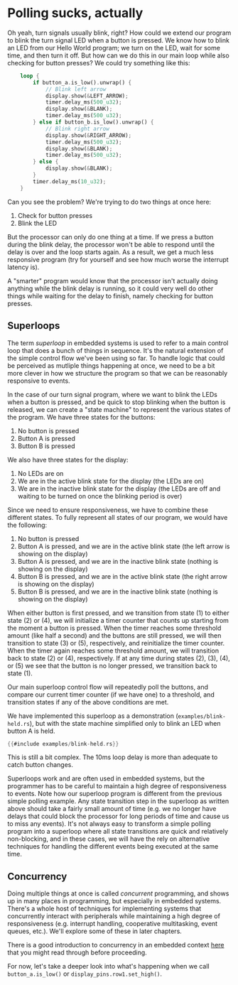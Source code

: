 # Polling sucks, actually

Oh yeah, turn signals usually blink, right?  How could we extend our program to blink the turn signal LED when a button is pressed.  We know how to blink an LED from our Hello World program; we turn on the LED, wait for some time, and then turn it off.  But how can we do this in our main loop while also checking for button presses?  We could try something like this:

```rust
    loop {
        if button_a.is_low().unwrap() {
            // Blink left arrow
            display.show(&LEFT_ARROW);
            timer.delay_ms(500_u32);
            display.show(&BLANK);
            timer.delay_ms(500_u32);
        } else if button_b.is_low().unwrap() {
            // Blink right arrow
            display.show(&RIGHT_ARROW);
            timer.delay_ms(500_u32);
            display.show(&BLANK);
            timer.delay_ms(500_u32);
        } else {
            display.show(&BLANK);
        }
        timer.delay_ms(10_u32);
    }
```

Can you see the problem?  We're trying to do two things at once here: 

1. Check for button presses
2. Blink the LED

But the processor can only do one thing at a time.  If we press a button during the blink delay, the processor won't be able to respond until the delay is over and the loop starts again.  As a result, we get a much less responsive program (try for yourself and see how much worse the interrupt latency is).

A "smarter" program would know that the processor isn't actually doing anything while the blink delay is running, so it could very well do other things while waiting for the delay to finish, namely checking for button presses.

## Superloops

The term *superloop* in embedded systems is used to refer to a main control loop that does a bunch of things in sequence.  It's the natural extension of the simple control flow we've been using so far.  To handle logic that could be perceived as mutliple things happening at once, we need to be a bit more clever in how we structure the program so that we can be reasonably responsive to events.

In the case of our turn signal program, where we want to blink the LEDs when a button is pressed, and be quick to stop blinking when the button is released, we can create a "state machine" to represent the various states of the program.  We have three states for the buttons:

1. No button is pressed
2. Button A is pressed
3. Button B is pressed

We also have three states for the display:

1. No LEDs are on
2. We are in the active blink state for the display (the LEDs are on)
3. We are in the inactive blink state for the display (the LEDs are off and waiting to be turned on once the blinking period is over)

Since we need to ensure responsiveness, we have to combine these different states.  To fully represent all states of our program, we would have the following:

1. No button is pressed
2. Button A is pressed, and we are in the active blink state (the left arrow is showing on the display)
3. Button A is pressed, and we are in the inactive blink state (nothing is showing on the display)
4. Button B is pressed, and we are in the active blink state (the right arrow is showing on the display)
5. Button B is pressed, and we are in the inactive blink state (nothing is showing on the display)

When either button is first pressed, and we transition from state (1) to either state (2) or (4), we will initialize a timer counter that counts up starting from the moment a button is pressed.  When the timer reaches some threshold amount (like half a second) and the buttons are still pressed, we will then transition to state (3) or (5), respectively, and reinitialize the timer counter.  When the timer again reaches some threshold amount, we will transition back to state (2) or (4), respectively.  If at any time during states (2), (3), (4), or (5) we see that the button is no longer pressed, we transition back to state (1).

Our main superloop control flow will repeatedly poll the buttons, and compare our current timer counter (if we have one) to a threshold, and transition states if any of the above conditions are met.

We have implemented this superloop as a demonstration
(`examples/blink-held.rs`), but with the state machine
simplified only to blink an LED when button A is held.

```rust
{{#include examples/blink-held.rs}}
```

This is still a bit complex. The 10ms loop delay is more
than adequate to catch button changes.

Superloops work and are often used in embedded systems, but the programmer has to be careful to maintain a high degree of responsiveness to events.  Note how our superloop program is different from the previous simple polling example.  Any state transition step in the superloop as written above should take a fairly small amount of time (e.g. we no longer have delays that could block the processor for long periods of time and cause us to miss any events).  It's not always easy to transform a simple polling program into a superloop where all state transitions are quick and relatively non-blocking, and in these cases, we will have the rely on alternative techniques for handling the different events being executed at the same time.

## Concurrency

Doing multiple things at once is called *concurrent* programming, and shows up in many places in programming, but especially in embedded systems.  There's a whole host of techniques for implementing systems that concurrently interact with peripherals while maintaining a high degree of responsiveness (e.g. interrupt handling, cooperative multitasking, event queues, etc.).  We'll explore some of these in later chapters.

There is a good introduction to concurrency in an embedded context [here] that
you might read through before proceeding.

[here]: https://docs.rust-embedded.org/book/concurrency/index.html


For now, let's take a deeper look into what's happening when we call `button_a.is_low()` or `display_pins.row1.set_high()`.
